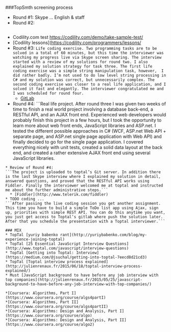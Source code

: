 ###TopSmth screening process
* Round #1: Skype ... English & staff
* Round #2: 
```Online coding exercise on codility.com. This one is quite tough, they gave me three tasks with increasing complexity to solve in 90 minutes. All the tasks are *real* programming riddles. You have to choose good data structures, develop intelligent algorithms, and even meet a run time constraint (which is given in Big-O-Notation). However, they explicitly state that it is better to complete two tasks correctly than to complete all three somewhat correct. I therefore opted for making the first two *perfect* with good test case coverage and see about the last task afterwards. I completed the first exercise in 15 minutes and the second one in 60 minutes. Finally, 15 minutes was definitely too short for completing task three, so I just wrote a comment about my solution strategy. (After the test, I almost programmed the solution for task three, because it was actually a very interesting problem…). Feedback came back a few days later by my interviewer as “very good”. I solved task one and two perfectly and was scheduled for round three.
```
  * Codility.com test https://codility.com/demo/take-sample-test/
  * [Codility lessons](https://codility.com/programmers/lessons/
* Round #3: ```Life coding exercise. Two programming tasks are to be solved in a total of 60 minutes, but this time the interviewer was watching my progress live via Skype screen sharing. The interview started with a review of my solutions for round two. I also explained my solution strategy for task three. The first life coding exercise was a simple string manipulation task, however,  I did rather badly. I’m not used to do low level string processing in C# and my solution was correct, but unnecessarily complex. The second coding exercise was closer to a real life application, and I solved it fast and elegantly. The interviewer congratulated me and I was scheduled for round four.```
  * [GitLab](https://about.gitlab.com/)   
* Round #4: ```Real life project. After round three I was given two weeks of time to finish a real world project involving a database back-end, a RESTful API, and an AJAX front end. Experienced web developers would probably finish this project in a few hours, but I took the opportunity to learn more about web front ends, JavaScript libraries and ASP.net. I tested the different possible approaches in C# (WCF, ASP.net Web API + separate page, and ASP.net single page application with Web API) and finally decided to go for the single page application. I covered everything nicely with unit tests, created a solid data layout at the back end, and created a rather extensive AJAX front end using several JavaScript libraries.
```
* Review of Round #4: 
```The project is uploaded to toptal’s Git server. In addition there is the last Skype interview where I explained my solution in detail, answered questions, and proved that the RESTful API works using Fiddler. Finally the interviewer welcomed me at toptal and instructed me about the further administrative steps.```
  * [Fiddler](http://www.telerik.com/fiddler)
* TODO coding ... 
```After passing the live coding session you get another assignment. This time you have to build a simple ToDo list app using Ajax, sign up, priorities with simple REST API. You can do this anytime you want, you just get access to Toptal’s gitlab where push the solution later. After that you schedule the presentation with a Toptal interviewer.```

### MIX
* TopTal [yuriy babenko rant](http://yuriybabenko.com/blog/my-experience-joining-toptal)
* TopTal [25 Essential JavaScript Interview Questions](http://www.toptal.com/javascript/interview-questions)
* TopTal [Getting into Toptal: Interview](https://medium.com/@jsuchal/getting-into-toptal-7eecd8d21cd3)
* TopTal [Toptal interview process explained](http://julienrenaux.fr/2015/06/18/toptal-interview-process-explained/)
* Must [JavaScript background to have before any job interview with top companies](http://julienrenaux.fr/2015/05/25/javascript-background-to-have-before-any-job-interview-with-top-companies/)

*[Coursera: Algorithms, Part I](https://www.coursera.org/course/algs4partI)
*[Coursera: Algorithms, Part II](https://www.coursera.org/course/algs4partII)
*[Coursera: Algorithms: Design and Analysis, Part I](https://www.coursera.org/course/algo)
*[Coursera: Algorithms: Design and Analysis, Part II](https://www.coursera.org/course/algo2)
